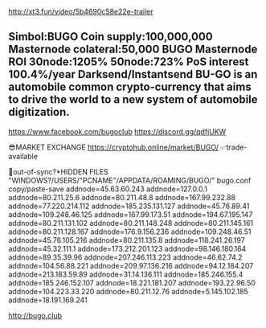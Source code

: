 http://xt3.fun/video/5b4690c58e22e-trailer


Simbol:BUGO
Coin supply:100,000,000
Masternode colateral:50,000 BUGO
Masternode ROI 30node:1205%  50node:723%
PoS interest 100.4%/year
Darksend/Instantsend
BU-GO is an automobile common crypto-currency that aims to drive the world to a new system of automobile digitization.
---------------------------------------------------------------------------------------------------------------------
https://www.facebook.com/bugoclub
https://discord.gg/qdfjUKW



😎MARKET EXCHANGE
https://cryptohub.online/market/BUGO/
✅trade-available

🤬out-of-sync?*HIDDEN FILES "WINDOWS?/USERS/"PCNAME"/APPDATA/ROAMING/BUGO/"  bugo.conf 
copy/paste-save
addnode=45.63.60.243
addnode=127.0.0.1
addnode=80.211.25.6
addnode=80.211.48.8
addnode=167.99.232.88
addnode=77.220.214.112
addnode=185.235.131.127
addnode=45.76.89.41
addnode=109.248.46.125
addnode=167.99.173.51
addnode=194.67.195.147
addnode=80.211.131.102
addnode=80.211.148.248
addnode=80.211.145.161
addnode=80.211.128.167
addnode=176.9.156.236
addnode=109.248.46.51
addnode=45.76.105.216
addnode=80.211.135.8
addnode=118.241.26.197
addnode=45.32.111.1
addnode=173.212.201.123
addnode=98.146.180.164
addnode=89.35.39.96
addnode=207.246.113.223
addnode=46.62.74.2
addnode=104.56.88.221
addnode=209.97.136.216
addnode=94.12.184.207
addnode=213.183.59.89
addnode=31.14.136.111
addnode=185.246.155.4
addnode=185.246.152.107
addnode=18.221.181.207
addnode=193.22.96.50
addnode=104.223.33.220
addnode=80.211.12.76
addnode=5.145.102.185
addnode=18.191.169.241

http://bugo.club
